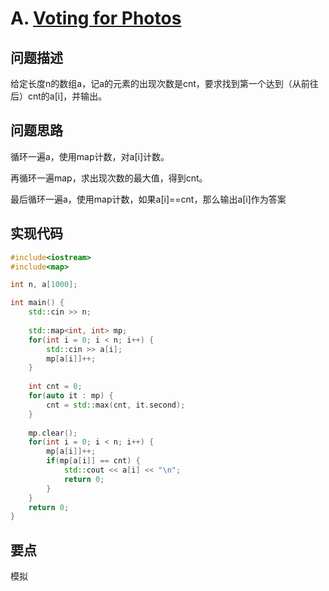 # A. [Voting for Photos](https://codeforces.com/problemset/problem/637/A)

## 问题描述

给定长度n的数组a，记a的元素的出现次数是cnt，要求找到第一个达到（从前往后）cnt的a[i]，并输出。



## 问题思路

循环一遍a，使用map计数，对a[i]计数。

再循环一遍map，求出现次数的最大值，得到cnt。

最后循环一遍a，使用map计数，如果a[i]==cnt，那么输出a[i]作为答案



## 实现代码

```c++
#include<iostream>
#include<map>

int n, a[1000];

int main() {
	std::cin >> n;
	
	std::map<int, int> mp;
	for(int i = 0; i < n; i++) {
		std::cin >> a[i];
		mp[a[i]]++;
	}
	
	int cnt = 0;
	for(auto it : mp) {
		cnt = std::max(cnt, it.second);
	}	
	
	mp.clear();
	for(int i = 0; i < n; i++) {
		mp[a[i]]++;
		if(mp[a[i]] == cnt) {
			std::cout << a[i] << "\n";
			return 0;
		}
	}
	return 0;
}
```



## 要点

模拟